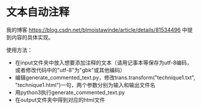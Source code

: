 ﻿# ﻿﻿﻿文本自动注释

我的博客 https://blog.csdn.net/blmoistawinde/article/details/81534496 中提到内容的具体实现。

使用方法：

- 在input文件夹中放入想要添加注释的文本（请用记事本等保存为utf-8编码，或者修改代码中的"utf-8"为"gbk"或其他编码）
- 编辑generate\_commented\_text.py，修改trans.transform("technique1.txt", "technique1.html")一句，两个参数分别为输入和输出文件名
- 用python3执行generate\_commented\_text.py
- 在output文件夹中得到对应的html文件




